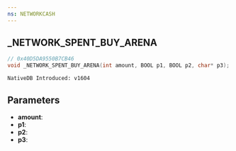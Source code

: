 ```yaml
---
ns: NETWORKCASH
---
```

## _NETWORK_SPENT_BUY_ARENA

```c
// 0x40D5DA9550B7CB46
void _NETWORK_SPENT_BUY_ARENA(int amount, BOOL p1, BOOL p2, char* p3);
```

```
NativeDB Introduced: v1604
```

## Parameters
* **amount**:
* **p1**:
* **p2**:
* **p3**:
